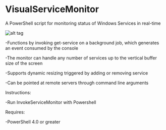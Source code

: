 # VisualServiceMonitor
A PowerShell script for monitoring status of Windows Services in real-time

![alt tag](http://i.imgur.com/KzwPFD2.gif)

-Functions by invoking get-service on a background job, which generates an event consumed by the console

-The monitor can handle any number of services up to the vertical buffer size of the screen

-Supports dynamic resizing triggered by adding or removing service

-Can be pointed at remote servers through command line arguments

Instructions:

-Run InvokeServiceMonitor with Powershell

Requires:

-PowerShell 4.0 or greater


